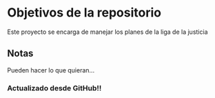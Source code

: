# Objetivos de la repositorio

Este proyecto se encarga de manejar los planes de la liga de la justicia


## Notas
Pueden hacer lo que quieran...

### Actualizado desde GitHub!!
